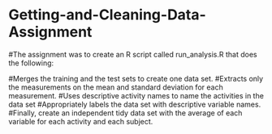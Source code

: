 # Getting-and-Cleaning-Data-Assignment

#The assignment was to create an R script called run_analysis.R that does the following:

#Merges the training and the test sets to create one data set.
#Extracts only the measurements on the mean and standard deviation for each measurement.
#Uses descriptive activity names to name the activities in the data set
#Appropriately labels the data set with descriptive variable names.
#Finally, create an independent tidy data set with the average of each variable for each activity and each subject.
